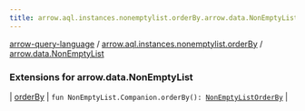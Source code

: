 ```yaml
---
title: arrow.aql.instances.nonemptylist.orderBy.arrow.data.NonEmptyList - arrow-query-language
---
```


[arrow-query-language](../../index.html) / [arrow.aql.instances.nonemptylist.orderBy](../index.html) / [arrow.data.NonEmptyList](./index.html)

### Extensions for arrow.data.NonEmptyList

| [orderBy](order-by.html) | `fun NonEmptyList.Companion.orderBy(): `[`NonEmptyListOrderBy`](../../arrow.aql.instances/-non-empty-list-order-by/index.html) |

